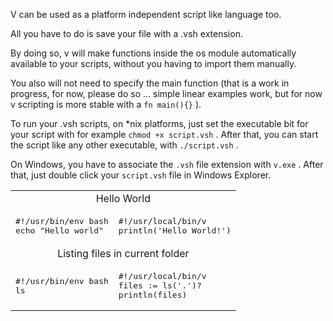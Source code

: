 V can be used as a platform independent script like language too.

All you have to do is save your file with a .vsh extension.

By doing so, v will make functions inside the os module automatically available to your scripts, without you having to import them manually.

You also will not need to specify the main function (that is a work in progress, for now, please do so ... simple linear examples work, but for now v scripting is more stable with a `fn main(){}` ).

To run your .vsh scripts, on *nix platforms, just set the executable bit for your script with for example `chmod +x script.vsh` . After that, you can start the script like any other executable, with `./script.vsh` .

On Windows, you have to associate the `.vsh` file extension with `v.exe` . After that, just double click your `script.vsh` file in Windows Explorer.

<table>
<tr><td colspan="2" align="center">Hello World</td></tr>
<tr>
<td>
<pre class="highlight highlight-source-v">
#!/usr/bin/env bash
echo "Hello world"
</pre>
</td>
<td valign="top">
<pre>
#!/usr/local/bin/v
println('Hello World!')
</pre>
</td>
</tr>


<tr><td colspan="2" align="center">Listing files in current folder</td></tr>
<tr>
<td>
<pre>
#!/usr/bin/env bash
ls
</pre>
</td>
<td valign="top">
<pre>
#!/usr/local/bin/v
files := ls('.')?
println(files)
</pre>

</td>
</tr>

</table>
